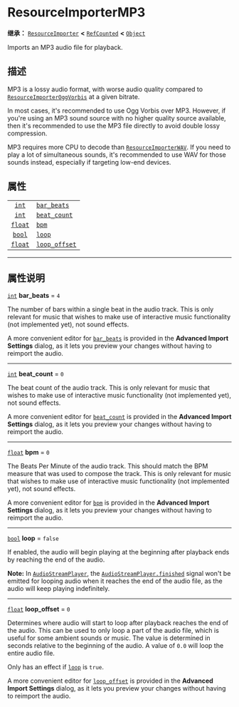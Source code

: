 <!-- ⚠ 请勿编辑本文件 ⚠ -->
<!-- 本文档使用脚本从 WeDot 引擎源码仓库生成。 -->
<!-- 生成脚本：https://github.com/WeDot-Engine/WeDot/tree/4.3/doc/tools/make_md.py； -->
<!-- 原文件：https://github.com/WeDot-Engine/WeDot/tree/4.3/modules/minimp3/doc_classes/ResourceImporterMP3.xml。 -->

<div id="_class_resourceimportermp3"></div>

# ResourceImporterMP3

**继承：** [`ResourceImporter`](class_resourceimporter.md) **<** [`RefCounted`](class_refcounted.md) **<** [`Object`](class_object.md)

Imports an MP3 audio file for playback.

## 描述

MP3 is a lossy audio format, with worse audio quality compared to [`ResourceImporterOggVorbis`](class_resourceimporteroggvorbis.md) at a given bitrate.

In most cases, it's recommended to use Ogg Vorbis over MP3. However, if you're using an MP3 sound source with no higher quality source available, then it's recommended to use the MP3 file directly to avoid double lossy compression.

MP3 requires more CPU to decode than [`ResourceImporterWAV`](class_resourceimporterwav.md). If you need to play a lot of simultaneous sounds, it's recommended to use WAV for those sounds instead, especially if targeting low-end devices.

## 属性

|||
|:-:|:--|
| [`int`](class_int.md)     | [`bar_beats`](#class_resourceimportermp3_property_bar_beats)     | ``4``     |
| [`int`](class_int.md)     | [`beat_count`](#class_resourceimportermp3_property_beat_count)   | ``0``     |
| [`float`](class_float.md) | [`bpm`](#class_resourceimportermp3_property_bpm)                 | ``0``     |
| [`bool`](class_bool.md)   | [`loop`](#class_resourceimportermp3_property_loop)               | ``false`` |
| [`float`](class_float.md) | [`loop_offset`](#class_resourceimportermp3_property_loop_offset) | ``0``     |

<!-- rst-class:: classref-section-separator -->

---

## 属性说明

<div id="_class_resourceimportermp3_property_bar_beats"></div>

[`int`](class_int.md) **bar_beats** = ``4`` <div id="class_resourceimportermp3_property_bar_beats"></div>

The number of bars within a single beat in the audio track. This is only relevant for music that wishes to make use of interactive music functionality (not implemented yet), not sound effects.

A more convenient editor for [`bar_beats`](#class_resourceimportermp3_property_bar_beats) is provided in the **Advanced Import Settings** dialog, as it lets you preview your changes without having to reimport the audio.

<!-- rst-class:: classref-item-separator -->

---

<div id="_class_resourceimportermp3_property_beat_count"></div>

[`int`](class_int.md) **beat_count** = ``0`` <div id="class_resourceimportermp3_property_beat_count"></div>

The beat count of the audio track. This is only relevant for music that wishes to make use of interactive music functionality (not implemented yet), not sound effects.

A more convenient editor for [`beat_count`](#class_resourceimportermp3_property_beat_count) is provided in the **Advanced Import Settings** dialog, as it lets you preview your changes without having to reimport the audio.

<!-- rst-class:: classref-item-separator -->

---

<div id="_class_resourceimportermp3_property_bpm"></div>

[`float`](class_float.md) **bpm** = ``0`` <div id="class_resourceimportermp3_property_bpm"></div>

The Beats Per Minute of the audio track. This should match the BPM measure that was used to compose the track. This is only relevant for music that wishes to make use of interactive music functionality (not implemented yet), not sound effects.

A more convenient editor for [`bpm`](#class_resourceimportermp3_property_bpm) is provided in the **Advanced Import Settings** dialog, as it lets you preview your changes without having to reimport the audio.

<!-- rst-class:: classref-item-separator -->

---

<div id="_class_resourceimportermp3_property_loop"></div>

[`bool`](class_bool.md) **loop** = ``false`` <div id="class_resourceimportermp3_property_loop"></div>

If enabled, the audio will begin playing at the beginning after playback ends by reaching the end of the audio.

 **Note:** In [`AudioStreamPlayer`](class_audiostreamplayer.md), the [`AudioStreamPlayer.finished`](#class_audiostreamplayer_signal_finished) signal won't be emitted for looping audio when it reaches the end of the audio file, as the audio will keep playing indefinitely.

<!-- rst-class:: classref-item-separator -->

---

<div id="_class_resourceimportermp3_property_loop_offset"></div>

[`float`](class_float.md) **loop_offset** = ``0`` <div id="class_resourceimportermp3_property_loop_offset"></div>

Determines where audio will start to loop after playback reaches the end of the audio. This can be used to only loop a part of the audio file, which is useful for some ambient sounds or music. The value is determined in seconds relative to the beginning of the audio. A value of `0.0` will loop the entire audio file.

Only has an effect if [`loop`](#class_resourceimportermp3_property_loop) is `true`.

A more convenient editor for [`loop_offset`](#class_resourceimportermp3_property_loop_offset) is provided in the **Advanced Import Settings** dialog, as it lets you preview your changes without having to reimport the audio.

[^virtual]: 本方法通常需要用户覆盖才能生效。
[^const]: 本方法无副作用，不会修改该实例的任何成员变量。
[^vararg]: 本方法除了能接受在此处描述的参数外，还能够继续接受任意数量的参数。
[^constructor]: 本方法用于构造某个类型。
[^static]: 调用本方法无需实例，可直接使用类名进行调用。
[^operator]: 本方法描述的是使用本类型作为左操作数的有效运算符。
[^bitfield]: 这个值是由下列位标志构成位掩码的整数。
[^void]: 无返回值。
